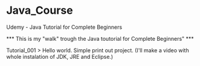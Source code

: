 # Java_Course
Udemy - Java Tutorial for Complete Beginners

*** This is my "walk" trough the Java toutorial for Complete Beginners" ***

Tutorial_001 > Hello world. Simple print out project. (I'll make a video with whole instalation of JDK, JRE and Eclipse.)
